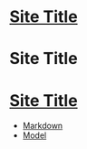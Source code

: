 # [Site Title](/ ':ignore')

# Site Title <!-- {docsify-ignore} -->

# [Site Title](/) <!-- {docsify-ignore} -->

- [Markdown](markdown)
- [Model](model)
